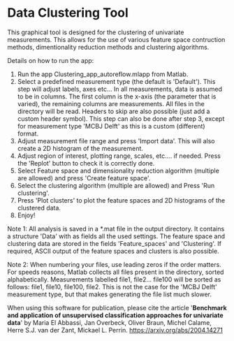 # Data Clustering Tool
 This graphical tool is designed for the clustering of univariate measurements. This allows for the use of various feature space contruction methods, dimentionality reduction methods and clustering algorithms. 
 
 Details on how to run the app: 
1.	Run the app Clustering_app_autoreflow.mlapp from Matlab.
2.	Select a predefined measurement type (the default is 'Default'). This step will adjust labels, axes etc… In all measurements, data is assumed to be in columns. The first column is the x-axis (the parameter that is varied), the remaining columns are measurements. All files in the directory will be read. Headers to skip are also possible (just add a custom header symbol). This step can also be done after step 3, except for measurement type 'MCBJ Delft' as this is a custom (different) format.
3.	Adjust measurement file range and press 'Import data'. This will also create a 2D histogram of the measurement.
4.	Adjust region of interest, plotting range, scales, etc…. if needed. Press the 'Replot' button to check it is correctly done.
5.	Select Feature space and dimensionality reduction algorithm (multiple are allowed) and press 'Create feature space'.
6.	Select the clustering algorithm (multiple are allowed) and Press 'Run clustering'.
7.	Press 'Plot clusters' to plot the feature spaces and 2D histograms of the clustered data.
8.	Enjoy!

Note 1: All analysis is saved in a \*.mat file in the output directory. It contains a structure 'Data' with as fields all the used settings. The feature space and clustering data are stored in the fields 'Feature_spaces' and 'Clustering'. If required, ASCII output of the feature spaces and clusters is also possible.

Note 2: When numbering your files, use leading zeros if the order matters. For speeds reasons, Matlab collects all files present in the directory, sorted alphabetically. Measurements labelled file1, file2… file100 will be sorted as follows: file1, file10, file100, file2. This is not the case for the 'MCBJ Delft' measurement type, but that makes generating the file list much slower. 

When using this software for publication, please cite the article '**Benchmark and application of unsupervised classification approaches for univariate data**' by Maria El Abbassi, Jan Overbeck, Oliver Braun, Michel Calame, Herre S.J. van der Zant, Mickael L. Perrin. https://arxiv.org/abs/2004.14271
